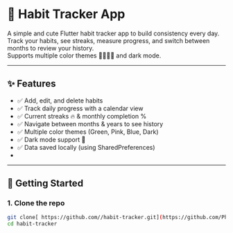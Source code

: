 # 🌱 Habit Tracker App

A simple and cute Flutter habit tracker app to build consistency every day.  
Track your habits, see streaks, measure progress, and switch between months to review your history.  
Supports multiple color themes 🌿🌸💙🌙 and dark mode.

---

## ✨ Features

- ✅ Add, edit, and delete habits  
- ✅ Track daily progress with a calendar view  
- ✅ Current streaks 🔥 & monthly completion %  
- ✅ Navigate between months & years to see history  
- ✅ Multiple color themes (Green, Pink, Blue, Dark)  
- ✅ Dark mode support 🌙  
- ✅ Data saved locally (using SharedPreferences)
- 
-----

## 🚀 Getting Started

### 1. Clone the repo
```bash
git clone[ https://github.com//habit-tracker.git](https://github.com/PhooPwintSone/habit_tracker)
cd habit-tracker
